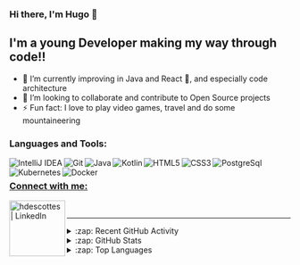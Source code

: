 ### Hi there, I'm Hugo 👋

## I'm a young Developer making my way through code!!

- 🌱 I’m currently improving in Java and React 🤣, and especially code architecture
- 👯 I’m looking to collaborate and contribute to Open Source projects
- ⚡ Fun fact: I love to play video games, travel and do some mountaineering

### Languages and Tools:

<a href="#"><img align="left" alt="IntelliJ IDEA" src="https://img.shields.io/badge/-IntelliJ Idea-black?logo=intellij-idea&logoColor=white&style=flat" />
<a href="#"><img align="left" alt="Git" src="https://img.shields.io/badge/-Git-orange?logo=git&logoColor=white&style=flat" />
<a href="#"><img align="left" alt="Java" src="https://img.shields.io/badge/-Java-orange?logo=java&logoColor=white&style=flat" />
<a href="#"><img align="left" alt="Kotlin" src="https://img.shields.io/badge/-Kotlin-03dbfc?logo=kotlin&logoColor=white&style=flat" />
<a href="#"><img align="left" alt="HTML5" src="https://img.shields.io/badge/-HTML5-red?logo=html5&logoColor=white&style=flat" />
<a href="#"><img align="left" alt="CSS3" src="https://img.shields.io/badge/-CSS3-blue?logo=css3&logoColor=white&style=flat" />
<a href="#"><img align="left" alt="PostgreSql" src ="https://img.shields.io/badge/-PostgreSql-%23316192?logo=postgresql&logoColor=white&style=flat" />
<a href="#"><img align="left" alt="Kubernetes" src ="https://img.shields.io/badge/-Kubernetes-0085ba?logo=kubernetes&logoColor=white&style=flat" />
<a href="#"><img align="left" alt="Docker" src ="https://img.shields.io/badge/-Docker-%230db7ed?logo=docker&logoColor=white&style=flat" />
<br>

### Connect with me:

[<img align="left" alt="hdescottes | LinkedIn" width=100px src="https://img.shields.io/badge/-LinkedIn-0085ba?logo=linkedin&logoColor=white&style=flat" />][linkedin]

<br />

---

<details>
  <summary>:zap: Recent GitHub Activity</summary>
  
<!--START_SECTION:activity-->
1. 🎉 Merged PR [#15](https://github.com/hdescottes/StockMarketDashboard/pull/15) in [hdescottes/StockMarketDashboard](https://github.com/hdescottes/StockMarketDashboard)
2. 💪 Opened PR [#15](https://github.com/hdescottes/StockMarketDashboard/pull/15) in [hdescottes/StockMarketDashboard](https://github.com/hdescottes/StockMarketDashboard)
<!--END_SECTION:activity-->

</details>

<details>
  <summary>:zap: GitHub Stats</summary>
  
  <img alt="hdescottes's GitHub Stats" src="https://github-readme-stats.vercel.app/api?username=hdescottes&show_icons=true&hide_border=true&theme=merko" />
</details>

<details>
  <summary>:zap: Top Languages</summary>
  
  <img alt="hdescottes's Top Languages" src="https://github-readme-stats.vercel.app/api/top-langs/?username=hdescottes&show_icons=true&hide_border=true&theme=merko" />
  
</details>

[linkedin]: https://www.linkedin.com/in/hugo-descottes
